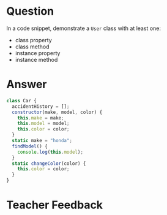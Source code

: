 # Question

In a code snippet, demonstrate a `User` class with at least one:

- class property
- class method
- instance property
- instance method

# Answer

```js
class Car {
  accidentHistory = [];
  constructor(make, model, color) {
    this.make = make;
    this.model = model;
    this.color = color;
  }
  static make = "honda";
  findModel() {
    console.log(this.model);
  }
  static changeColor(color) {
    this.color = color;
  }
}
```

# Teacher Feedback
